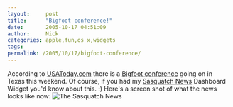```yaml
---
layout:     post
title:      "Bigfoot conference!"
date:       2005-10-17 04:51:09
author:     Nick
categories: apple,fun,os x,widgets
tags:  
permalink: /2005/10/17/bigfoot-conference/
---
```

According to [USAToday.com](http://usatoday.com) there is a [Bigfoot conference](http://www.usatoday.com/tech/science/2005-10-16-bigfoot-conference_x.htm) going on in Texas this weekend. Of course, if you had my [Sasquatch News](http://ironboundsoftware.com/sn.html) Dashboard Widget you'd know about this. :) Here's a screen shot of what the news looks like now: ![The Sasquatch News](http://ironboundsoftware.com/s_conf.jpg)
